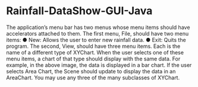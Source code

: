 # Rainfall-DataShow-GUI-Java
The application’s menu bar has two menus whose menu items should have accelerators attached to them. The first menu, File, should have two menu items:
● New: Allows the user to enter new rainfall data.
● Exit: Quits the program.
The second, View, should have three menu items. Each is the name of a different type of XYChart. When the user selects one of these menu items, a chart of that type should display with the same data. For example, in the above image, the data is displayed in a bar chart. If the user selects Area Chart, the Scene should update to display the data in an AreaChart. You may use any three of the many subclasses of XYChart.
